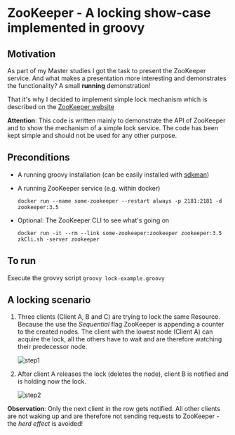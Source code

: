 # ZooKeeper - A locking show-case implemented in groovy

## Motivation

As part of my Master studies I got the task to present the ZooKeeper service.
And what makes a presentation more interesting and demonstrates the functionality? A small **running** demonstration!

That it's why I decided to implement simple lock mechanism which is described on the [ZooKeeper website](https://zookeeper.apache.org/doc/r3.4.13/recipes.html#sc_recipes_Locks)

**Attention**: This code is written mainly to demonstrate the API of ZooKeeper and to show the mechanism of a simple lock
service. The code has been kept simple and should not be used for any other purpose.

 
## Preconditions
    
* A running groovy installation (can be easily installed with [sdkman](https://sdkman.io/))
    
* A running ZooKeeper service (e.g. within docker)
    ```
    docker run --name some-zookeeper --restart always -p 2181:2181 -d zookeeper:3.5
   ``` 

* Optional: The ZooKeeper CLI to see what's going on 
    ```
    docker run -it --rm --link some-zookeeper:zookeeper zookeeper:3.5 zkCli.sh -server zookeeper
    ```
    
## To run

Execute the grovvy script
    ```
    groovy lock-example.groovy
    ```

## A locking scenario

1. Three clients (Client A, B and C) are trying to lock the same Resource. Because the use the _Sequential_ flag ZooKeeper
    is appending a counter to the created nodes. The client with the lowest node (Client A) can acquire the lock, all the others
    have to wait and are therefore watching their predecessor node.

    ![step1](src/step1.png)

2. After client A releases the lock (deletes the node), client B is notified and is holding now the lock.

    ![step2](src/step2.png)

**Observation**: Only the next client in the row gets notified. All other clients are not waking up and are therefore not 
sending requests to ZooKeeper - the _herd effect_ is avoided! 

